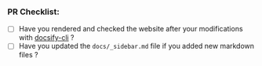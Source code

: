 ### PR Checklist:

* [ ] Have you rendered and checked the website after your modifications with [docsify-cli](https://docsify.js.org/#/quickstart) ?
* [ ] Have you updated the `docs/_sidebar.md` file if you added new markdown files ?